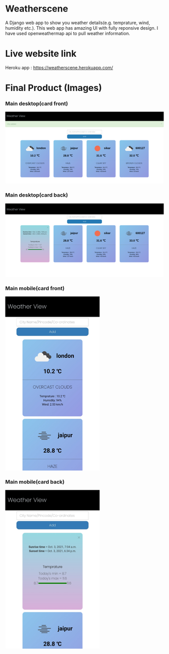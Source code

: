 # Weatherscene
A Django web app to show you weather details(e.g. temprature, wind, humidity etc.). This web app has amazing UI with fully reponsive design. I have used
openweathermap api to pull weather information.

# Live website link

Heroku app : https://weatherscene.herokuapp.com/

# Final Product (Images)
### Main desktop(card front) ### 
<img src = "https://github.com/dineshsharma02/weatherscene/blob/master/finalproduct/main.png" alt = "product img" >

### Main desktop(card back) ### 
<img src = "https://github.com/dineshsharma02/weatherscene/blob/master/finalproduct/backinfo.png" alt = "product img" >

### Main mobile(card front) ### 
<img src = "https://github.com/dineshsharma02/weatherscene/blob/master/finalproduct/moblie_main.jpg" alt = "product img" width = "300">

### Main mobile(card back) ### 
<img src = "https://github.com/dineshsharma02/weatherscene/blob/master/finalproduct/mobile_flip.jpg" alt = "product img" width = "300">
